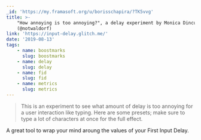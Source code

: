 ```yaml
---
_id: 'https://my.framasoft.org/u/borisschapira/?TK5vvg'
title: >-
    "How annoying is too annoying?", a delay experiment by Monica Dinculescu
    (@notwaldorf)
link: 'https://input-delay.glitch.me/'
date: '2019-08-13'
tags:
    - name: boostmarks
      slug: boostmarks
    - name: delay
      slug: delay
    - name: fid
      slug: fid
    - name: metrics
      slug: metrics
---
```


<div class="markdown"><blockquote>
<p>This is an experiment to see what amount of delay is too annoying for a user interaction like typing. Here are some presets; make sure to type a lot of characters at once for the full effect. </p>
</blockquote>
<p>A great tool to wrap your mind aroung the values of your First Input Delay.
</p></div>
